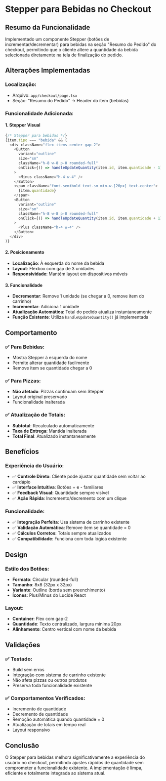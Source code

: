 # Stepper para Bebidas no Checkout

## Resumo da Funcionalidade

Implementado um componente Stepper (botões de incrementar/decrementar) para bebidas na seção "Resumo do Pedido" do checkout, permitindo que o cliente altere a quantidade da bebida selecionada diretamente na tela de finalização do pedido.

## Alterações Implementadas

### **Localização:**
- Arquivo: `app/checkout/page.tsx`
- Seção: "Resumo do Pedido" → Header do item (bebidas)

### **Funcionalidade Adicionada:**

#### **1. Stepper Visual**
```typescript
{/* Stepper para bebidas */}
{item.tipo === "bebida" && (
  <div className="flex items-center gap-2">
    <Button
      variant="outline"
      size="sm"
      className="h-8 w-8 p-0 rounded-full"
      onClick={() => handleUpdateQuantity(item.id, item.quantidade - 1)}
    >
      <Minus className="h-4 w-4" />
    </Button>
    <span className="font-semibold text-sm min-w-[20px] text-center">
      {item.quantidade}
    </span>
    <Button
      variant="outline"
      size="sm"
      className="h-8 w-8 p-0 rounded-full"
      onClick={() => handleUpdateQuantity(item.id, item.quantidade + 1)}
    >
      <Plus className="h-4 w-4" />
    </Button>
  </div>
)}
```

#### **2. Posicionamento**
- **Localização**: À esquerda do nome da bebida
- **Layout**: Flexbox com gap de 3 unidades
- **Responsividade**: Mantém layout em dispositivos móveis

#### **3. Funcionalidade**
- **Decrementar**: Remove 1 unidade (se chegar a 0, remove item do carrinho)
- **Incrementar**: Adiciona 1 unidade
- **Atualização Automática**: Total do pedido atualiza instantaneamente
- **Função Existente**: Utiliza `handleUpdateQuantity()` já implementada

## Comportamento

### **✅ Para Bebidas:**
- Mostra Stepper à esquerda do nome
- Permite alterar quantidade facilmente
- Remove item se quantidade chegar a 0

### **✅ Para Pizzas:**
- **Não afetado**: Pizzas continuam sem Stepper
- Layout original preservado
- Funcionalidade inalterada

### **✅ Atualização de Totais:**
- **Subtotal**: Recalculado automaticamente
- **Taxa de Entrega**: Mantida inalterada
- **Total Final**: Atualizado instantaneamente

## Benefícios

### **Experiência do Usuário:**
- ✅ **Controle Direto**: Cliente pode ajustar quantidade sem voltar ao cardápio
- ✅ **Interface Intuitiva**: Botões + e - familiares
- ✅ **Feedback Visual**: Quantidade sempre visível
- ✅ **Ação Rápida**: Incremento/decremento com um clique

### **Funcionalidade:**
- ✅ **Integração Perfeita**: Usa sistema de carrinho existente
- ✅ **Validação Automática**: Remove item se quantidade = 0
- ✅ **Cálculos Corretos**: Totais sempre atualizados
- ✅ **Compatibilidade**: Funciona com toda lógica existente

## Design

### **Estilo dos Botões:**
- **Formato**: Circular (rounded-full)
- **Tamanho**: 8x8 (32px x 32px)
- **Variante**: Outline (borda sem preenchimento)
- **Ícones**: Plus/Minus do Lucide React

### **Layout:**
- **Container**: Flex com gap-2
- **Quantidade**: Texto centralizado, largura mínima 20px
- **Alinhamento**: Centro vertical com nome da bebida

## Validações

### **✅ Testado:**
- Build sem erros
- Integração com sistema de carrinho existente
- Não afeta pizzas ou outros produtos
- Preserva toda funcionalidade existente

### **✅ Comportamentos Verificados:**
- Incremento de quantidade
- Decremento de quantidade
- Remoção automática quando quantidade = 0
- Atualização de totais em tempo real
- Layout responsivo

## Conclusão

O Stepper para bebidas melhora significativamente a experiência do usuário no checkout, permitindo ajustes rápidos de quantidade sem comprometer a funcionalidade existente. A implementação é limpa, eficiente e totalmente integrada ao sistema atual. 